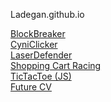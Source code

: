 <html lang="en-us">
  <head>
    <meta charset="utf-8">
    <meta http-equiv="Content-Type" content="text/html; charset=utf-8">

  </head>
  <body>
	<p> Ladegan.github.io</p>
	<a href="/BlockBreaker" > BlockBreaker </a> <br />
	<a href="/CyniClicker" > CyniClicker </a> <br />
	<a href="/LaserDefender" > LaserDefender </a> <br />
	<a href="/SCR" > Shopping Cart Racing </a> <br />
	<a href="/ticTacToe" > TicTacToe (JS) </a> <br />
	<a href="/Web/GitHubPages/" > Future CV </a> <br />
  </body>
</html>
